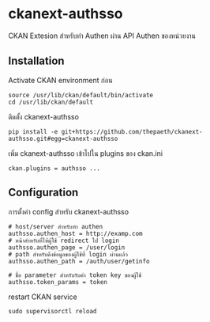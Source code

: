 
# ckanext-authsso

CKAN Extesion  สำหรับทำ Authen ผ่าน API Authen ของหน่วยงาน


## Installation

Activate CKAN environment ก่อน
```
source /usr/lib/ckan/default/bin/activate
cd /usr/lib/ckan/default
```

ติดตั้ง ckanext-authsso
```
pip install -e git+https://github.com/thepaeth/ckanext-authsso.git#egg=ckanext-authsso
```

เพิ่ม ckanext-authsso เข้าไปใน plugins ของ ckan.ini
```
ckan.plugins = authsso ... 
```

## Configuration

การตั้งค่า config สำหรับ ckanext-authsso
```
# host/server สำหรับทำ authen
authsso.authen_host = http://examp.com
# หน้าสำหรับที่ให้ผู้ใช้ redirect ไป login
authsso.authen_page = /user/login
# path สำหรับดึงข้อมูลของผู้ใช้ที่ login ผ่านแล้ว
authsso.authen_path = /auth/user/getinfo

# ชื่อ parameter สำหรับรับค่า token key ของผู้ใช้
authsso.token_params = token
```

restart CKAN service 
```
sudo supervisorctl reload
```
